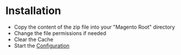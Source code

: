 # Installation

* Copy the content of the zip file into your "Magento Root" directory
* Change the file permissions if needed
* Clear the Cache
* Start the [Configuration](configuration.md)